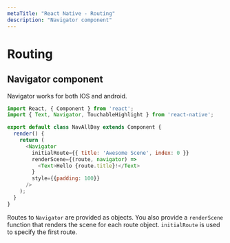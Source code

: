 ```yaml
---
metaTitle: "React Native - Routing"
description: "Navigator component"
---
```


# Routing




## Navigator component


Navigator works for both IOS and android.

```js
import React, { Component } from 'react';
import { Text, Navigator, TouchableHighlight } from 'react-native';

export default class NavAllDay extends Component {
  render() {
    return (
      <Navigator
        initialRoute={{ title: 'Awesome Scene', index: 0 }}
        renderScene={(route, navigator) =>
          <Text>Hello {route.title}!</Text>
        }
        style={{padding: 100}}
      />
    );
  }
}

```

Routes to `Navigator` are provided as objects. You also provide a `renderScene` function that renders the scene for each route object. `initialRoute` is used to specify the first route.

